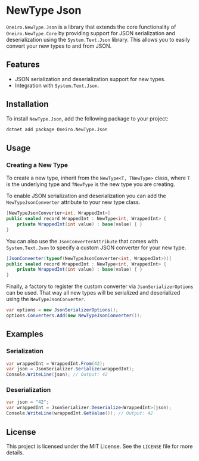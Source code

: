 # NewType Json

`Oneiro.NewType.Json` is a library that extends the core functionality of `Oneiro.NewType.Core` by providing support for JSON serialization and deserialization using the `System.Text.Json` library. This allows you to easily convert your new types to and from JSON.

## Features

- JSON serialization and deserialization support for new types.
- Integration with `System.Text.Json`.

## Installation

To install `NewType.Json`, add the following package to your project:

```sh
dotnet add package Oneiro.NewType.Json
```

## Usage

### Creating a New Type

To create a new type, inherit from the `NewType<T, TNewType>` class, where `T` is the underlying type and `TNewType` is the new type you are creating.

To enable JSON serialization and deserialization you can add the `NewTypeJsonConverter` attribute to your new type class.

```csharp
[NewTypeJsonConverter<int, WrappedInt>]
public sealed record WrappedInt : NewType<int, WrappedInt> {
    private WrappedInt(int value) : base(value) { }
}
```

You can also use the `JsonConverterAttribute` that comes with `System.Text.Json` to specify a custom JSON converter for your new type.

```csharp
[JsonConverter(typeof(NewTypeJsonConverter<int, WrappedInt>))]
public sealed record WrappedInt : NewType<int, WrappedInt> {
    private WrappedInt(int value) : base(value) { }
}
```

Finally, a factory to register the custom converter via `JsonSerializerOptions` can be used.
That way all new types will be serialized and deserialized using the `NewTypeJsonConverter`.

```csharp
var options = new JsonSerializerOptions();
options.Converters.Add(new NewTypeJsonConverter());
```
## Examples

### Serialization

```csharp
var wrappedInt = WrappedInt.From(42);
var json = JsonSerializer.Serialize(wrappedInt);
Console.WriteLine(json); // Output: 42
```

### Deserialization

```csharp
var json = "42";
var wrappedInt = JsonSerializer.Deserialize<WrappedInt>(json);
Console.WriteLine(wrappedInt.GetValue()); // Output: 42
```

## License

This project is licensed under the MIT License. See the `LICENSE` file for more details.